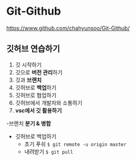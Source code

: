# Git-Github
<https://www.github.com/chahyunsoo/Git-Github/>
## 깃허브 연습하기
1. 깃 시작하기
2. 깃으로 **버전 관리**하기
3. 깃과 **브랜치**
4. 깃허브로 **백업**하기
5. 깃허브로 협업하기
6. 깃허브에서 개발자와 소통하기
7. **vsc에서 깃 활용하기**


-브랜치 **분기 & 병합**


- 깃허브로 백업하기
  - 초기 푸쉬 `$ git remote -u origin master`
  - 내려받기  `$ git pull`
